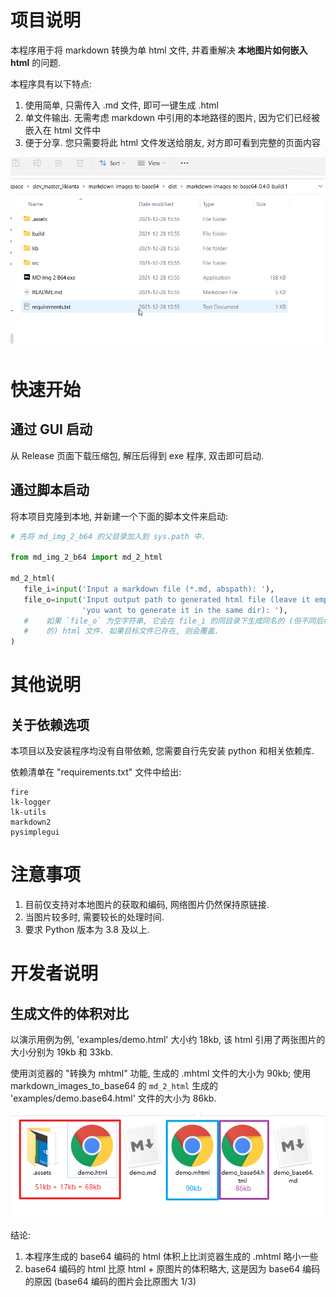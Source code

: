 # 项目说明

本程序用于将 markdown 转换为单 html 文件, 并着重解决 **本地图片如何嵌入 html** 的问题.

本程序具有以下特点:

1. 使用简单, 只需传入 .md 文件, 即可一键生成 .html
2. 单文件输出. 无需考虑 markdown 中引用的本地路径的图片, 因为它们已经被嵌入在 html 文件中
3. 便于分享. 您只需要将此 html 文件发送给朋友, 对方即可看到完整的页面内容

![](./.assets/aZG9Z7XhqO.gif)

# 快速开始

## 通过 GUI 启动

从 Release 页面下载压缩包, 解压后得到 exe 程序, 双击即可启动.

## 通过脚本启动

将本项目克隆到本地, 并新建一个下面的脚本文件来启动:

```python
# 先将 md_img_2_b64 的父目录加入到 sys.path 中.

from md_img_2_b64 import md_2_html

md_2_html(
   file_i=input('Input a markdown file (*.md, abspath): '),
   file_o=input('Input output path to generated html file (leave it empty if '
                'you want to generate it in the same dir): '),
   #    如果 `file_o` 为空字符串, 它会在 file_i 的同目录下生成同名的 (但不同后缀
   #    的) html 文件. 如果目标文件已存在, 则会覆盖.
)
```

# 其他说明

## 关于依赖选项

本项目以及安装程序均没有自带依赖, 您需要自行先安装 python 和相关依赖库.

依赖清单在 "requirements.txt" 文件中给出:

```
fire
lk-logger
lk-utils
markdown2
pysimplegui
```

# 注意事项

1. 目前仅支持对本地图片的获取和编码, 网络图片仍然保持原链接.
2. 当图片较多时, 需要较长的处理时间.
3. 要求 Python 版本为 3.8 及以上.

# 开发者说明

## 生成文件的体积对比

以演示用例为例, 'examples/demo.html' 大小约 18kb, 该 html 引用了两张图片的大小分别为 19kb 和 33kb.

使用浏览器的 "转换为 mhtml" 功能, 生成的 .mhtml 文件的大小为 90kb; 使用 markdown_images_to_base64 的 `md_2_html` 生成的 'examples/demo.base64.html' 文件的大小为 86kb.

![image-20201026152235057](.assets/20201026152235057.png)

结论:

1. 本程序生成的 base64 编码的 html 体积上比浏览器生成的 .mhtml 略小一些
2. base64 编码的 html 比原 html + 原图片的体积略大, 这是因为 base64 编码的原因 (base64 编码的图片会比原图大 1/3)
